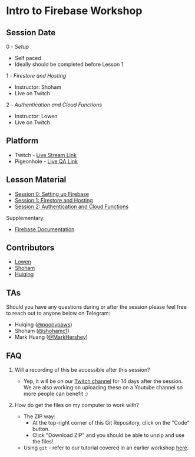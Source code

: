 # Intro to Firebase Workshop

## Session Date

0 - _Setup_

- Self paced
- Ideally should be completed before Lesson 1

1 - _Firestore and Hosting_

- Instructor: Shoham
- Live on Twitch

2 - _Authentication and Cloud Functions_

- Instructor: Lowen
- Live on Twitch

## Platform

- Twitch - [Live Stream Link](https://www.twitch.tv/3dcdsc)
- Pigeonhole - [Live QA Link]()

## Lesson Material

- [Session 0: Setting up Firebase](./0-Setup.md)
- [Session 1: Firestore and Hosting](./1-Firestore.md)
- [Session 2: Authentication and Cloud Functions](./2_AuthenticationAndCloudFunctions.md)

Supplementary:

- [Firebase Documentation](https://firebase.google.com/docs)

## Contributors

- [Lowen](https://github.com/lowenhere)
- [Shoham](https://github.com/shohamc1)
- [Huiqing](https://github.com/LinHuiqing)

## TAs

Should you have any questions during or after the session please feel free to reach out to anyone below on Telegram:

- Huiqing ([@poopypaws](https://t.me/poopypaws))
- Shoham ([@shohamc1](https://t.me/shohamc1))
- Mark Huang ([@MarkHershey](https://t.me/MarkHershey))

## FAQ

1. Will a recording of this be accessible after this session?

   - Yep, it will be on our [Twitch channel](https://www.twitch.tv/3dcdsc) for 14 days after the session. We are also working on uploading these on a Youtube channel so more people can benefit :)

2. How do get the files on my computer to work with?
   - The ZIP way:
     - At the top-right corner of this Git Repository, click on the "Code" button.
     - Click "Download ZIP" and you should be able to unzip and use the files!
   - Using `git` - refer to our tutorial covered in an earlier workshop [here](https://github.com/3DCdsc/Intro_to_Git_Workshop/blob/master/2_Git_With_Github.md#43-cloning-the-repository).
